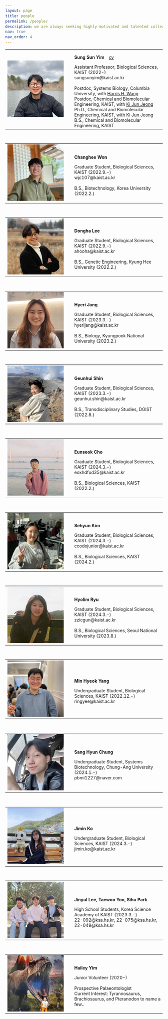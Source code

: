 ```yaml
---
layout: page
title: people
permalink: /people/
description: we are always seeking highly motivated and talented colleagues to join us!
nav: true
nav_order: 4
---
```


<table cellspacing="0" cellpadding="0">
<tr>
<td width="200">
  <img src="../assets/img/profile-sungsunyim.jpg" width="180">
</td>
<td>
  <p><strong>Sung Sun Yim</strong> &ensp; <a href="../assets/pdf/CV_SungSunYim.pdf">cv</a></p>
  Assistant Professor, Biological Sciences, KAIST (2022-)
  <br>sungsunyim@kaist.ac.kr
  <br>
  <br>Postdoc, Systems Biology, Columbia University, with <a href="https://wanglab.c2b2.columbia.edu">Harris H. Wang</a>
  <br>Postdoc, Chemical and Biomolecular Engineering, KAIST, with <a href="http://proteineng.kaist.ac.kr/xe/">Ki Jun Jeong</a>
  <br>Ph.D., Chemical and Biomolecular Engineering, KAIST, with <a href="http://proteineng.kaist.ac.kr/xe/">Ki Jun Jeong</a>
  <br>B.S., Chemical and Biomolecular Engineering, KAIST
</td></tr>
</table>
<br>

<table cellspacing="0" cellpadding="0">
<tr>
<td width="200">
  <img src="../assets/img/profile-changheewon.jpg" width="180">
</td>
<td>
  <p><strong>Changhee Won</strong></p>
  Graduate Student, Biological Sciences, KAIST (2022.9.-)
  <br>wjc107@kaist.ac.kr
  <br>
  <br>B.S., Biotechnology, Korea University (2022.2.)
</td></tr>
</table>
<br>

<table cellspacing="0" cellpadding="0">
<tr>
<td width="200">
  <img src="../assets/img/profile-donghalee.jpg" width="180">
</td>
<td>
  <p><strong>Dongha Lee</strong></p>
  Graduate Student, Biological Sciences, KAIST (2022.9.-)
  <br>ahooha@kaist.ac.kr
  <br>
  <br>B.S., Genetic Engineering, Kyung Hee University (2022.2.)
</td></tr>
</table>
<br>

<table cellspacing="0" cellpadding="0">
<tr>
<td width="200">
  <img src="../assets/img/profile-hyerijang.jpg" width="180">
</td>
<td>
  <p><strong>Hyeri Jang</strong></p>
  Graduate Student, Biological Sciences, KAIST (2023.3.-)
  <br>hyerijang@kaist.ac.kr
  <br>
  <br>B.S., Biology, Kyungpook National University (2023.2.)
</td></tr>
</table>
<br>

<table cellspacing="0" cellpadding="0">
<tr>
<td width="200">
  <img src="../assets/img/profile-geunhuishin.jpg" width="180">
</td>
<td>
  <p><strong>Geunhui Shin</strong></p>
  Graduate Student, Biological Sciences, KAIST (2023.3.-)
  <br>geunhui.shin@kaist.ac.kr
  <br>
  <br>B.S., Transdisciplinary Studies, DGIST (2022.8.)
</td></tr>
</table>
<br>

<table cellspacing="0" cellpadding="0">
<tr>
<td width="200">
  <img src="../assets/img/profile-eunseokcho.jpg" width="180">
</td>
<td>
  <p><strong>Eunseok Cho</strong></p>
  Graduate Student, Biological Sciences, KAIST (2024.3.-)
  <br>eoxhdfud35@kaist.ac.kr
  <br>
  <br>B.S., Biological Sciences, KAIST (2022.2.)
</td></tr>
</table>
<br>

<table cellspacing="0" cellpadding="0">
<tr>
<td width="200">
  <img src="../assets/img/profile-sehyunkim.jpg" width="180">
</td>
<td>
  <p><strong>Sehyun Kim</strong></p>
  Graduate Student, Biological Sciences, KAIST (2024.3.-)
  <br>ccodojunior@kaist.ac.kr
  <br>
  <br>B.S., Biological Sciences, KAIST (2024.2.)
  </td></tr>
</table>
<br>

<table cellspacing="0" cellpadding="0">
<tr>
<td width="200">
  <img src="../assets/img/profile-hyolimryu.tif" width="180">
</td>
<td>
  <p><strong>Hyolim Ryu</strong></p>
  Graduate Student, Biological Sciences, KAIST (2024.3.-)
  <br>zzicgun@kaist.ac.kr
  <br>
  <br>B.S., Biological Sciences, Seoul National University (2023.8.)
  </td></tr>
</table>
<br>

<table cellspacing="0" cellpadding="0">
<tr>
<td width="200">
  <img src="../assets/img/profile-minhyeokyang.jpg" width="180">
</td>
<td>
  <p><strong>Min Hyeok Yang</strong></p>
  Undergraduate Student, Biological Sciences, KAIST (2022.12.-)
  <br>ringyee@kaist.ac.kr
</td></tr>
</table>
<br>

<table cellspacing="0" cellpadding="0">
<tr>
<td width="200">
  <img src="../assets/img/profile-sanghyunchung.jpg" width="180">
</td>
<td>
  <p><strong>Sang Hyun Chung</strong></p>
  Undergraduate Student, Systems Biotechnology, Chung-Ang University (2024.1.-)
  <br>pbmi1227@naver.com
</td></tr>
</table>
<br>

<table cellspacing="0" cellpadding="0">
<tr>
<td width="200">
  <img src="../assets/img/profile-jiminko.jpg" width="180">
</td>
<td>
  <p><strong>Jimin Ko</strong></p>
  Undergraduate Student, Biological Sciences, KAIST (2024.3.-)
  <br>jimin.ko@kaist.ac.kr
</td></tr>
</table>
<br>

<table cellspacing="0" cellpadding="0">
<tr>
<td width="200">
  <img src="../assets/img/profile-ksateam.jpg" width="180">
</td>
<td>
  <p><strong>Jinyul Lee, Taewoo Yoo, Sihu Park</strong></p>
  High School Students, Korea Science Academy of KAIST (2023.3.-)
  <br>22-092@ksa.hs.kr, 22-075@ksa.hs.kr, 22-049@ksa.hs.kr
</td></tr>
</table>
<br>

<table cellspacing="0" cellpadding="0">
<tr>
<td width="200">
  <img src="../assets/img/profile-haileyyim-2.jpeg" width="180">
</td>
<td>
  <p><strong>Hailey Yim</strong></p>
  Junior Volunteer (2020-)
  <br>
  <br>Prospective Palaeontologist
  <br>Current Interest: Tyrannosaurus, Brachiosaurus, and Pteranodon to name a few..
</td></tr>
</table>
<br>
